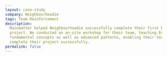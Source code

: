 ```yaml
---
layout: case-study
company: Neighbourhoodie
tags: Team Reinforcement
description:
  Mainmatter helped Neighbourhoodie successfully complete their first Ember.js
  project. We conducted an on-site workshop for their team, teaching Ember.js’
  fundamental concepts as well as advanced patterns, enabling their team to
  complete their project successfully.
permalink: false
---
```

